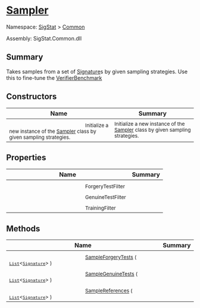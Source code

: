 # [Sampler](./Sampler.md)

Namespace: [SigStat]() > [Common](./README.md)

Assembly: SigStat.Common.dll

## Summary
Takes samples from a set of [Signature](https://github.com/hargitomi97/sigstat/blob/master/docs/md/SigStat/Common/Signature.md)s by given sampling strategies.  Use this to fine-tune the [VerifierBenchmark](https://github.com/hargitomi97/sigstat/blob/master/docs/md/SigStat/Common/VerifierBenchmark.md)

## Constructors

| Name | Summary | 
| --- | --- | 
|<img width=200/> <sub>Initialize a new instance of the [Sampler](https://github.com/hargitomi97/sigstat/blob/master/docs/md/SigStat/Common/Sampler.md) class by given sampling strategies.</sub> | <sub>Initialize a new instance of the [Sampler](https://github.com/hargitomi97/sigstat/blob/master/docs/md/SigStat/Common/Sampler.md) class by given sampling strategies.</sub> | <br>


## Properties

| Name | Summary | 
| --- | --- | 
|<img width=200/> <sub>ForgeryTestFilter</sub> | <sub></sub> | <br>
|<img width=200/> <sub>GenuineTestFilter</sub> | <sub></sub> | <br>
|<img width=200/> <sub>TrainingFilter</sub> | <sub></sub> | <br>


## Methods

| Name | Summary | 
| --- | --- | 
|<img width=200/> <sub>[SampleForgeryTests](./Methods/Sampler-100663362.md) ( [`List`](https://docs.microsoft.com/en-us/dotnet/api/System.Collections.Generic.List-1)\<[`Signature`](./Signature.md)> )</sub> | <sub></sub> | <br>
|<img width=200/> <sub>[SampleGenuineTests](./Methods/Sampler-100663361.md) ( [`List`](https://docs.microsoft.com/en-us/dotnet/api/System.Collections.Generic.List-1)\<[`Signature`](./Signature.md)> )</sub> | <sub></sub> | <br>
|<img width=200/> <sub>[SampleReferences](./Methods/Sampler-100663360.md) ( [`List`](https://docs.microsoft.com/en-us/dotnet/api/System.Collections.Generic.List-1)\<[`Signature`](./Signature.md)> )</sub> | <sub></sub> | <br>


